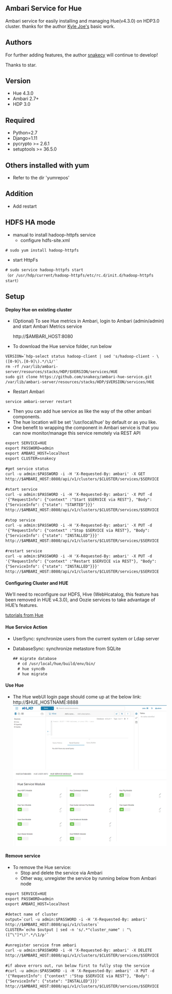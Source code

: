 ## Ambari Service for Hue
Ambari service for easily installing and managing Hue(v4.3.0) on HDP3.0 cluster. thanks for the author [Kyle Joe's](https://github.com/EsharEditor) basic work.


## Authors
For further adding features, the author [snakecy](https://github.com/snakecy) will continue to develop! 

Thanks to star. 

## Version
   + Hue 4.3.0
   + Ambari 2.7+
   + HDP 3.0

## Required
   - Python=2.7
   - Django=1.11
   - pycrypto >= 2.6.1
   - setuptools >= 36.5.0

## Others installed with yum
   - Refer to the dir 'yumrepos'

## Addition
   + Add restart


## HDFS HA mode
   - manual to install hadoop-httpfs service 
       - configure hdfs-site.xml
       

```
# sudo yum install hadoop-httpfs
```

   - start HttpFs

```
# sudo service hadoop-httpfs start
（or /usr/hdp/current/hadoop-httpfs/etc/rc.d/init.d/hadoop-httpfs start）
```


## Setup

#### Deploy Hue on existing cluster

- (Optional) To see Hue metrics in Ambari, login to Ambari (admin/admin) and start Ambari Metrics service
 
    http://$AMBARI_HOST:8080

- To download the Hue service folder, run below
```
VERSION=`hdp-select status hadoop-client | sed 's/hadoop-client - \([0-9]\.[0-9]\).*/\1/'`
rm -rf /var/lib/ambari-server/resources/stacks/HDP/$VERSION/services/HUE  
sudo git clone https://github.com/snakecy/ambari-hue-service.git /var/lib/ambari-server/resources/stacks/HDP/$VERSION/services/HUE
```

- Restart Ambari

```
service ambari-server restart
```
- Then you can add hue service as like the way of the other ambari components.
- The hue location will be set '/usr/local/hue' by default or as you like.
- One benefit to wrapping the component in Ambari service is that you can now monitor/manage this service remotely via REST API


```
export SERVICE=HUE
export PASSWORD=admin
export AMBARI_HOST=localhost
export CLUSTER=snakecy

#get service status
curl -u admin:$PASSWORD -i -H 'X-Requested-By: ambari' -X GET http://$AMBARI_HOST:8080/api/v1/clusters/$CLUSTER/services/$SERVICE

#start service
curl -u admin:$PASSWORD -i -H 'X-Requested-By: ambari' -X PUT -d '{"RequestInfo": {"context" :"Start $SERVICE via REST"}, "Body": {"ServiceInfo": {"state": "STARTED"}}}' http://$AMBARI_HOST:8080/api/v1/clusters/$CLUSTER/services/$SERVICE

#stop service
curl -u admin:$PASSWORD -i -H 'X-Requested-By: ambari' -X PUT -d '{"RequestInfo": {"context" :"Stop $SERVICE via REST"}, "Body": {"ServiceInfo": {"state": "INSTALLED"}}}' http://$AMBARI_HOST:8080/api/v1/clusters/$CLUSTER/services/$SERVICE

#restart service
curl -u admin:$PASSWORD -i -H 'X-Requested-By: ambari' -X PUT -d '{"RequestInfo": {"context" :"Restart $SERVICE via REST"}, "Body": {"ServiceInfo": {"state": "INSTALLED"}}}' http://$AMBARI_HOST:8080/api/v1/clusters/$CLUSTER/services/$SERVICE

```

#### Configuring Cluster and HUE
We’ll need to reconfigure our HDFS, Hive (WebHcatalog, this feature has been removed in HUE v4.3.0), and Oozie services to take advantage of HUE’s features.

[tutorials from Hue](http://gethue.com/hadoop-hue-3-on-hdp-installation-tutorial/?replytocom=50032)


#### Hue Service Action
- UserSync: synchronize users from the current system or Ldap server
- DatabaseSync: synchronize metastore from SQLite
  
  ```
  ## migrate database
    # cd /usr/local/hue/build/env/bin/
    # hue syncdb 
    # hue migrate
  ```

#### Use Hue
- The Hue webUI login page should come up at the below link: 
http://$HUE_HOSTNAME:8888
![Image](./screenshots/hue.png?raw=true)
![Image](./screenshots/hue_conf.png?raw=true)

#### Remove service

- To remove the Hue service: 
  - Stop and delete the service via Ambari
  - Other way, unregister the service by running below from Ambari node
  
```
export SERVICE=HUE
export PASSWORD=admin
export AMBARI_HOST=localhost

#detect name of cluster
output=`curl -u admin:$PASSWORD -i -H 'X-Requested-By: ambari'  http://$AMBARI_HOST:8080/api/v1/clusters`
CLUSTER=`echo $output | sed -n 's/.*"cluster_name" : "\([^\"]*\)".*/\1/p'`

#unregister service from ambari
curl -u admin:$PASSWORD -i -H 'X-Requested-By: ambari' -X DELETE http://$AMBARI_HOST:8080/api/v1/clusters/$CLUSTER/services/$SERVICE

#if above errors out, run below first to fully stop the service
#curl -u admin:$PASSWORD -i -H 'X-Requested-By: ambari' -X PUT -d '{"RequestInfo": {"context" :"Stop $SERVICE via REST"}, "Body": {"ServiceInfo": {"state": "INSTALLED"}}}' http://$AMBARI_HOST:8080/api/v1/clusters/$CLUSTER/services/$SERVICE
```

